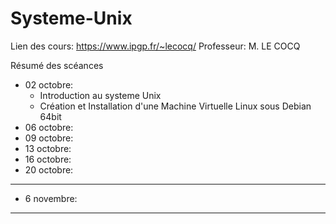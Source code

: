 # Systeme-Unix
Lien des cours: https://www.ipgp.fr/~lecocq/
Professeur: M. LE COCQ

Résumé des scéances
- 02 octobre:
  - Introduction au systeme Unix
  - Création et Installation d'une Machine Virtuelle Linux sous Debian 64bit
- 06 octobre:
- 09 octobre:
- 13 octobre:
- 16 octobre:
- 20 octobre:
---
- 6 novembre:
---
